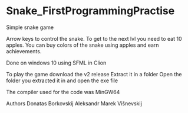 # Snake_FirstProgrammingPractise

Simple snake game

Arrow keys to control the snake. To get to the next lvl you need to eat 10 apples. You can buy colors of the snake using apples and earn achievements.

Done on windows 10 using SFML in Clion

To play the game download the v2 release 
Extract it in a folder
Open the folder you extracted it in and open the exe file

The compiler used for the code was MinGW64


Authors
Donatas Borkovskij
Aleksandr Marek Višnevskij 
